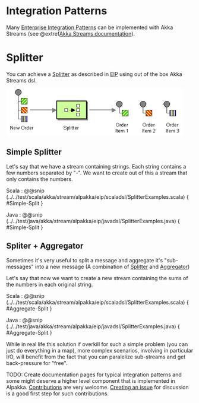 # Integration Patterns

Many [Enterprise Integration Patterns](http://www.eaipatterns.com/toc.html) can be implemented with Akka Streams 
(see @extref[Akka Streams documentation](akka-docs:stream/index.html)).


# Splitter

You can achieve a [Splitter](http://www.enterpriseintegrationpatterns.com/patterns/messaging/Sequencer.html) as described in  [EIP](http://www.enterpriseintegrationpatterns.com) using out of the box Akka Streams dsl.

![Splitter](img/Sequencer.gif)

## Simple Splitter

Let's say that we have a stream containing strings. Each string contains a few numbers separated by "-". We want to create out of this a stream that only contains the numbers. 

Scala
: @@snip (../../test/scala/akka/stream/alpakka/eip/scaladsl/SplitterExamples.scala) { #Simple-Split }

Java
: @@snip (../../test/java/akka/stream/alpakka/eip/javadsl/SplitterExamples.java) { #Simple-Split }

## Spliter + Aggregator

Sometimes it's very useful to split a message and aggregate it's "sub-messages" into a new message (A combination of [Splitter](http://www.enterpriseintegrationpatterns.com/patterns/messaging/Sequencer.html) and [Aggregator](http://www.enterpriseintegrationpatterns.com/patterns/messaging/Aggregator.html)) 

Let's say that now we want to create a new stream containing the sums of the numbers in each original string. 


Scala
: @@snip (../../test/scala/akka/stream/alpakka/eip/scaladsl/SplitterExamples.scala) { #Aggregate-Split }

Java
: @@snip (../../test/java/akka/stream/alpakka/eip/javadsl/SplitterExamples.java) { #Aggregate-Split }

While in real life this solution if overkill for such a simple problem (you can just do everything in a map), more complex scenarios, involving in particular I/O, will benefit from the fact that you can paralelize sub-streams and get back-pressure for "free".


 
TODO: Create documentation pages for typical integration patterns and some might deserve a higher level component that is implemented in Alpakka. [Contributions](https://github.com/akka/alpakka/blob/master/CONTRIBUTING.md) are very welcome.
[Creating an issue](https://github.com/akka/alpakka/issues) for discussion is a good first step for such contributions.